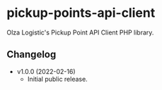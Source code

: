 # pickup-points-api-client

Olza Logistic's Pickup Point API Client PHP library.

## Changelog

* v1.0.0 (2022-02-16)
  * Initial public release.
